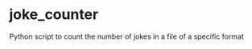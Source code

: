 joke_counter
============

Python script to count the number of jokes in a file of a specific format